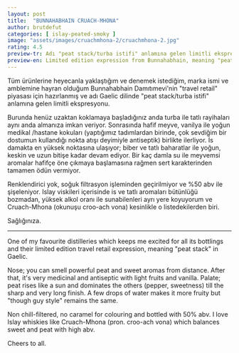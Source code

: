 ```yaml
---
layout: post
title:  "BUNNAHABHAIN CRUACH-MHONA"
author: brutdefut
categories: [ islay-peated-smoky ]
image: "assets/images/cruachmhona-2/cruachmhona-2.jpg"
rating: 4.5
preview-tr: Adı "peat stack/turba istifi" anlamına gelen limitli ekspresyon.
preview-en: Limited edition expression from Bunnahabhain, meaning "peat stack".
---
```


Tüm ürünlerine heyecanla yaklaştığım ve denemek istediğim, marka ismi ve amblemine hayran olduğum Bunnahabhain Damıtımevi'nin "travel retail" piyasası için hazırlanmış ve adı Gaelic dilinde "peat stack/turba istifi" anlamına gelen limitli ekspresyonu.

Burunda henüz uzaktan koklamaya başladığınız anda turba ile tatlı rayihaları aynı anda almanıza imkan veriyor. Sonrasında hafif meyve, vanilya ile yoğun medikal /hastane kokuları (yaptığımız tadımlardan birinde, çok sevdiğim bir dostumun kullandığı nokta atışı deyimiyle antiseptik) birlikte ilerliyor. 
İs damakta en yüksek noktasına ulaşıyor; biber ve tatlı baharatlar ile yoğun, keskin ve uzun bitişe kadar devam ediyor. Bir kaç damla su ile meyvemsi aromalar hafifçe öne çıkmaya başlamasına rağmen sert karakterinden tamamen ödün vermiyor. 

Renklendirici yok, soğuk filtrasyon işleminden geçirilmiyor ve %50 abv ile şişeleniyor. Islay viskileri içerisinde is ve tatlı aromaları bütünlüğü bozmadan, yüksek alkol oranı ile sunabilenleri ayrı yere koyuyorum ve Cruach-Mhona (okunuşu croo-ach vona) kesinlikle o listedekilerden biri. 

Sağlığınıza. 

---------------------------------------------------------------------------------------

<p id="english"></p>

One of my favourite distilleries which keeps me excited for all its bottlings and their limited edition travel retail expression, meaning "peat stack" in Gaelic. 

Nose; you can smell powerful peat and sweet aromas from distance. After that, it's very medicinal and antiseptic with light fruits and vanilla. 
Palate; peat rises like a sun and dominates the others (pepper, sweetness) till the sharp and very long finish. 
A few drops of water makes it more fruity but "though guy style" remains the same.

Non chill-filtered, no caramel for colouring and bottled with 50% abv. I love Islay whiskies like Cruach-Mhona (pron. croo-ach vona) which balances sweet and peat with high abv. 

Cheers to all. 

